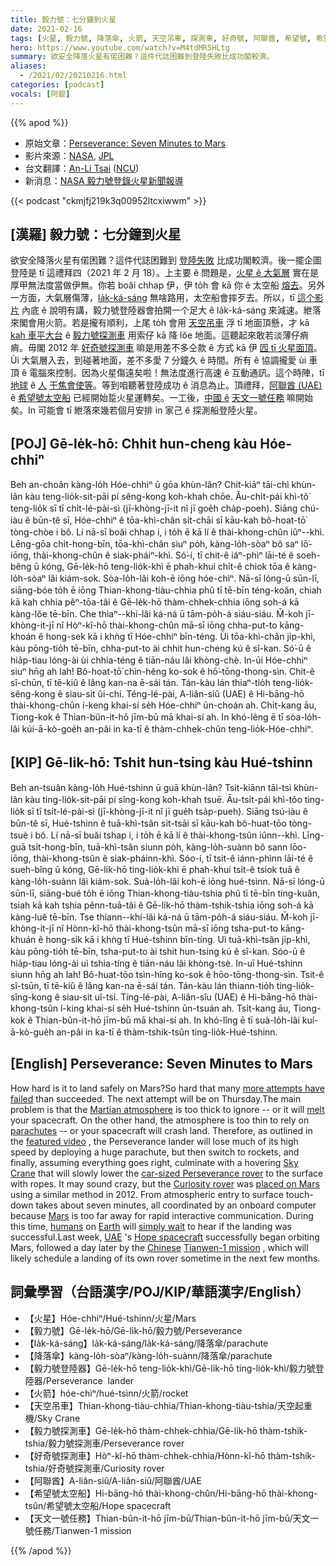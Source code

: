 ```yaml
---
title: 毅力號：七分鐘到火星
date: 2021-02-16
tags: [火星, 毅力號, 降落傘, 火箭, 天空吊車, 探測車, 好奇號, 阿聯酋, 希望號, 希望號太空船, 天文一號任務]
hero: https://www.youtube.com/watch?v=M4tdMR5HLtg
summary: 欲安全降落火星有偌困難？這件代誌困難到登陸失敗比成功閣較濟。
aliases:
  - /2021/02/20210216.html
categories: [podcast]
vocals: [阿錕]
---
```


{{% apod %}}

- 原始文章：[Perseverance: Seven Minutes to Mars](https://apod.nasa.gov/apod/ap210216.html)
- 影片來源：[NASA](https://www.nasa.gov/), [JPL](http://www.jpl.nasa.gov/)
- 台文翻譯：[An-Li Tsai](mailto:thianbun.taigi@gmail.com) ([NCU](https://www.astro.ncu.edu.tw))
- 新消息：[NASA 毅力號登錄火星新聞報導](https://mars.nasa.gov/mars2020/timeline/landing/watch-online/)

{{< podcast "ckmjfj219k3q00952ltcxiwwm" >}}

## [漢羅] 毅力號：七分鐘到火星

欲安全降落火星有偌困難？這件代誌困難到 [登陸失敗](https://mars.nasa.gov/mars-exploration/missions/historical-log/) 比成功閣較濟。後一擺企圖登陸是 tī 這禮拜四（2021 年 2 月 18）。上主要 ê 問題是，[火星 ê 大氣層](https://en.wikipedia.org/wiki/Atmosphere_of_Mars) 實在是厚甲無法度當做伊無。你若 boăi chhap 伊，伊 to̍h 會 kā 你 ê 太空船 [熔去](https://youtu.be/lSoWxG30rb0)。另外一方面，大氣層傷薄，[la̍k-ká-sáng](https://youtu.be/Qg6xxRZWnI4) 無啥路用，太空船會摔歹去。所以，tī [這个影片](https://youtu.be/M4tdMR5HLtg) 內底 ê 說明有講，毅力號登陸器會拍開一个足大 ê la̍k-ká-sáng 來減速。紲落來閣會用火箭。若是攏有順利，上尾 to̍h 會用 [天空吊車](https://www.planetary.org/space-images/curiositys-skycrane-maneuver) 浮 tī 地面頂懸，才 kā [kah 車平大台](https://mars.nasa.gov/mars2020/spacecraft/rover/) ê [毅力號探測車](https://mars.nasa.gov/mars2020/spacecraft/rover/) 用索仔 kā 降 lŏe 地面。這聽起來敢若淡薄仔痟痟。毋閣 2012 年 [好奇號探測車](https://apod.nasa.gov/apod/ap191029.html) 嘛是用差不多仝款 ê 方式 kā 伊 [囥 tī 火星面頂](https://apod.nasa.gov/apod/ap120731.html)。Ùi 大氣層入去，到碰著地面，差不多愛 7 分鐘久 ê 時間。所有 ê 協調攏愛 ùi 車頂 ê 電腦來控制。因為火星傷遠矣啦！無法度進行高速 ê 互動通訊。這个時陣，tī [地球](https://apod.nasa.gov/apod/ap190825.html) ê [人](https://apod.nasa.gov/apod/ap190818.html) [干焦會使等](https://www.pdsa.org.uk/media/7845/kitten-hiding-page-image.jpg)。等到咱聽著登陸成功 ê 消息為止。頂禮拜，[阿聯酋 (UAE)](https://en.wikipedia.org/wiki/United_Arab_Emirates) ê [希望號太空船](https://en.wikipedia.org/wiki/Emirates_Mars_Mission) 已經開始踅火星運轉矣。一工後，[中國 ê](https://en.wikipedia.org/wiki/China) [天文一號任務](https://en.wikipedia.org/wiki/Tianwen-1) 嘛開始矣。In 可能會 tī 紲落來幾若個月安排 in 家己 ê 探測船登陸火星。

## [POJ] Gē-le̍k-hō: Chhi̍t hun-cheng kàu Hóe-chhiⁿ

Beh an-choân kàng-lo̍h Hóe-chhiⁿ ū gōa khùn-lân? Chit-kiāⁿ tāi-chì khùn-lân kàu teng-lio̍k-sit-pāi pí sêng-kong koh-khah chōe. Āu-chi̍t-pái khì-tô͘ teng-lio̍k sī tī chi̍t-lé-pài-sì (jī-khòng-jī-it nî jī goe̍h cha̍p-poeh). Siāng chú-iàu ê būn-tê sī, Hóe-chhiⁿ ê tōa-khì-chân si̍t-chāi sī kāu-kah bô-hoat-tō͘ tòng-chòe i bô. Lí nā-sī boăi chhap i, i to̍h ē kā lí ê thài-khong-chûn iûⁿ--khì. Lēng-gōa chi̍t-hong-bīn, tōa-khì-chân siuⁿ po̍h, kàng-lo̍h-sòaⁿ bô saⁿ lō͘-iōng, thài-khong-chûn ê siak-pháiⁿ-khì. Só͘-í, tī chit-ê iáⁿ-phìⁿ lāi-té ê soeh-bêng ū kóng, Gē-le̍k-hō teng-lio̍k-khì ē phah-khui chi̍t-ê chiok tōa ê kàng-lo̍h-sòaⁿ lâi kiám-sok. Sòa-lo̍h-lâi koh-ē iōng hóe-chìⁿ. Nā-sī lóng-ū sūn-lī, siāng-bóe to̍h ē iōng Thian-khong-tiàu-chhia phû tī tē-bīn téng-koân, chiah kā kah chhia pêⁿ-tōa-tâi ê Gē-le̍k-hō thàm-chhek-chhia iōng soh-á kā kàng-lŏe tē-bīn. Che thiaⁿ--khí-lâi ká-ná ū tām-po̍h-á siáu-siáu. M̄-koh jī-khòng-it-jī nî Hòⁿ-kî-hō thài-khong-chûn mā-sī iōng chha-put-to kāng-khoán ê hong-sek kā i khǹg tī Hóe-chhiⁿ bīn-téng. Ùi tōa-khì-chân ji̍p-khì, kàu pōng-tio̍h tē-bīn, chha-put-to ài chhit hun-cheng kú ê sî-kan. Só͘-ū ê hia̍p-tiau lóng-ài ùi chhia-téng ê tiān-náu lâi khòng-chè. In-ūi Hóe-chhiⁿ siuⁿ hn̄g ah lah! Bô-hoat-tō͘ chìn-hêng ko-sok ê hō͘-tōng-thong-sìn. Chit-ê sî-chūn, tī tē-kiû ê lâng kan-na ē-sái tán. Tán-kàu lán thiaⁿ-tio̍h teng-lio̍k-sêng-kong ê siau-sit ûi-chí. Téng-lé-pài, A-liân-siû (UAE) ê Hi-bāng-hō thài-khong-chûn í-keng khai-sí se̍h Hóe-chhiⁿ ūn-choán ah. Chi̍t-kang āu, Tiong-kok ê Thian-bûn-it-hō jīm-bū mā khai-sí ah. In khó-lêng ē tī sòa-lo̍h-lâi kúi-ā-kò-goe̍h an-pâi in ka-tī ê thàm-chhek-chûn teng-lio̍k-Hóe-chhiⁿ.

## [KIP] Gē-li̍k-hō: Tshi̍t hun-tsing kàu Hué-tshinn

Beh an-tsuân kàng-lo̍h Hué-tshinn ū guā khùn-lân? Tsit-kiānn tāi-tsì khùn-lân kàu ting-lio̍k-sit-pāi pí sîng-kong koh-khah tsuē. Āu-tsi̍t-pái khì-tôo ting-lio̍k sī tī tsi̍t-lé-pài-sì (jī-khòng-jī-it nî jī gue̍h tsa̍p-pueh). Siāng tsú-iàu ê būn-tê sī, Hué-tshinn ê tuā-khì-tsân si̍t-tsāi sī kāu-kah bô-huat-tōo tòng-tsuè i bô. Lí nā-sī buăi tshap i, i to̍h ē kā lí ê thài-khong-tsûn iûnn--khì. Līng-guā tsi̍t-hong-bīn, tuā-khì-tsân siunn po̍h, kàng-lo̍h-suànn bô sann lōo-iōng, thài-khong-tsûn ê siak-pháinn-khì. Sóo-í, tī tsit-ê iánn-phìnn lāi-té ê sueh-bîng ū kóng, Gē-li̍k-hō ting-lio̍k-khì ē phah-khui tsi̍t-ê tsiok tuā ê kàng-lo̍h-suànn lâi kiám-sok. Suà-lo̍h-lâi koh-ē iōng hué-tsìnn. Nā-sī lóng-ū sūn-lī, siāng-bué to̍h ē iōng Thian-khong-tiàu-tshia phû tī tē-bīn tíng-kuân, tsiah kā kah tshia pênn-tuā-tâi ê Gē-li̍k-hō thàm-tshik-tshia iōng soh-á kā kàng-luĕ tē-bīn. Tse thiann--khí-lâi ká-ná ū tām-po̍h-á siáu-siáu. M̄-koh jī-khòng-it-jī nî Hònn-kî-hō thài-khong-tsûn mā-sī iōng tsha-put-to kāng-khuán ê hong-sik kā i khǹg tī Hué-tshinn bīn-tíng. Uì tuā-khì-tsân ji̍p-khì, kàu pōng-tio̍h tē-bīn, tsha-put-to ài tshit hun-tsing kú ê sî-kan. Sóo-ū ê hia̍p-tiau lóng-ài uì tshia-tíng ê tiān-náu lâi khòng-tsè. In-uī Hué-tshinn siunn hn̄g ah lah! Bô-huat-tōo tsìn-hîng ko-sok ê hōo-tōng-thong-sìn. Tsit-ê sî-tsūn, tī tē-kiû ê lâng kan-na ē-sái tán. Tán-kàu lán thiann-tio̍h ting-lio̍k-sîng-kong ê siau-sit uî-tsí. Tíng-lé-pài, A-liân-sîu (UAE) ê Hi-bāng-hō thài-khong-tsûn í-king khai-sí se̍h Hué-tshinn ūn-tsuán ah. Tsi̍t-kang āu, Tiong-kok ê Thian-bûn-it-hō jīm-bū mā khai-sí ah. In khó-lîng ē tī suà-lo̍h-lâi kuí-ā-kò-gue̍h an-pâi in ka-tī ê thàm-tshik-tsûn ting-lio̍k-Hué-tshinn.

## [English] Perseverance: Seven Minutes to Mars 

How hard is it to land safely on Mars?So hard that many [more attempts have failed](https://mars.nasa.gov/mars-exploration/missions/historical-log/) than succeeded. The next attempt will be on Thursday.The main problem is that the [Martian atmosphere](https://en.wikipedia.org/wiki/Atmosphere_of_Mars) is too thick to ignore -- or it will [melt](https://youtu.be/lSoWxG30rb0) your spacecraft. On the other hand, the atmosphere is too thin to rely on [parachutes](https://youtu.be/Qg6xxRZWnI4) -- or your spacecraft will crash land. Therefore, as outlined in the [featured video](https://youtu.be/M4tdMR5HLtg) , the Perseverance lander will lose much of its high speed by deploying a huge parachute, but then switch to rockets, and finally, assuming everything goes right, culminate with a hovering [Sky Crane](https://www.planetary.org/space-images/curiositys-skycrane-maneuver) that will slowly lower the [car-sized Perseverance rover](https://mars.nasa.gov/mars2020/spacecraft/rover/) to the surface with ropes. It may sound crazy, but the [Curiosity rover](https://apod.nasa.gov/apod/ap191029.html) was [placed on Mars](https://apod.nasa.gov/apod/ap120731.html) using a similar method in 2012. From atmospheric entry to surface touch-down takes about seven minutes, all coordinated by an onboard computer because [Mars](https://solarsystem.nasa.gov/planets/mars/in-depth/) is too far away for rapid interactive communication. During this time, [humans](https://apod.nasa.gov/apod/ap190818.html) on [Earth](https://apod.nasa.gov/apod/ap190825.html) will [simply wait](https://www.pdsa.org.uk/media/7845/kitten-hiding-page-image.jpg) to hear if the landing was successful.Last week, [UAE](https://en.wikipedia.org/wiki/United_Arab_Emirates) 's [Hope spacecraft](https://en.wikipedia.org/wiki/Emirates_Mars_Mission) successfully began orbiting Mars, followed a day later by the [Chinese](https://en.wikipedia.org/wiki/China) [Tianwen-1 mission](https://en.wikipedia.org/wiki/Tianwen-1) , which will likely schedule a landing of its own rover sometime in the next few months.

## 詞彙學習（台語漢字/POJ/KIP/華語漢字/English）

- 【火星】Hóe-chhiⁿ/Hué-tshinn/火星/Mars
- 【毅力號】Gē-le̍k-hō/Gē-li̍k-hō/毅力號/Perseverance
- 【la̍k-ká-sáng】la̍k-ká-sáng/la̍k-ká-sáng/降落傘/parachute
- 【降落傘】kàng-lo̍h-sòaⁿ/kàng-lo̍h-suànn/降落傘/parachute
- 【毅力號登陸器】Gē-le̍k-hō teng-lio̍k-khì/Gē-li̍k-hō ting-lio̍k-khì/毅力號登陸器/Perseverance  lander
- 【火箭】hóe-chìⁿ/hué-tsìnn/火箭/rocket
- 【天空吊車】Thian-khong-tiàu-chhia/Thian-khong-tiàu-tshia/天空起重機/Sky Crane
- 【毅力號探測車】Gē-le̍k-hō thàm-chhek-chhia/Gē-li̍k-hō thàm-tshik-tshia/毅力號探測車/Perseverance rover
- 【好奇號探測車】Hòⁿ-kî-hō thàm-chhek-chhia/Hònn-kî-hō thàm-tshik-tshia/好奇號探測車/Curiosity rover
- 【阿聯酋】A-liân-siû/A-liân-siû/阿聯酋/UAE
- 【希望號太空船】Hi-bāng-hō thài-khong-chûn/Hi-bāng-hō thài-khong-tsûn/希望號太空船/Hope spacecraft
- 【天文一號任務】Thian-bûn-it-hō jīm-bū/Thian-bûn-it-hō jīm-bū/天文一號任務/Tianwen-1 mission

{{% /apod %}}
